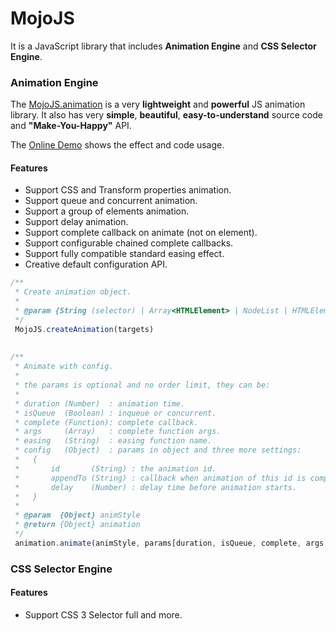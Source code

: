 MojoJS
======

It is a JavaScript library that includes **Animation Engine** and **CSS Selector Engine**.

### Animation Engine

The [MojoJS.animation](https://github.com/scottcgi/MojoJS/blob/master/animation/MojoJS.animation.js) is a very **lightweight** and **powerful** JS animation library. It also has very **simple**, **beautiful**, **easy-to-understand** source code and **"Make-You-Happy"** API.

The [Online Demo](https://scottcgi.github.io/MojoJS/animation/demo/animation-demo.html) shows the effect and code usage.

#### Features

* Support CSS and Transform properties animation.
* Support queue and concurrent animation.
* Support a group of elements animation.
* Support delay animation.
* Support complete callback on animate (not on element).
* Support configurable chained complete callbacks.
* Support fully compatible standard easing effect.
* Creative default configuration API.

```js
/**
 * Create animation object.
 *
 * @param {String (selector) | Array<HTMLElement> | NodeList | HTMLElement} targets
 */
 MojoJS.createAnimation(targets)
 
 
/**
 * Animate with config.
 *
 * the params is optional and no order limit, they can be:
 * 
 * duration (Number)  : animation time.
 * isQueue  (Boolean) : inqueue or concurrent.                       
 * complete (Function): complete callback.                       
 * args     (Array)   : complete function args.
 * easing   (String)  : easing function name.
 * config   (Object)  : params in object and three more settings:
 *   {
 *       id       (String) : the animation id.
 *       appendTo (String) : callback when animation of this id is completed.
 *       delay    (Number) : delay time before animation starts.
 *   }  
 * 
 * @param  {Object} animStyle 
 * @return {Object} animation
 */
 animation.animate(animStyle, params[duration, isQueue, complete, args, easing, config]);
```


### CSS Selector Engine


#### Features

* Support CSS 3 Selector full and more.

